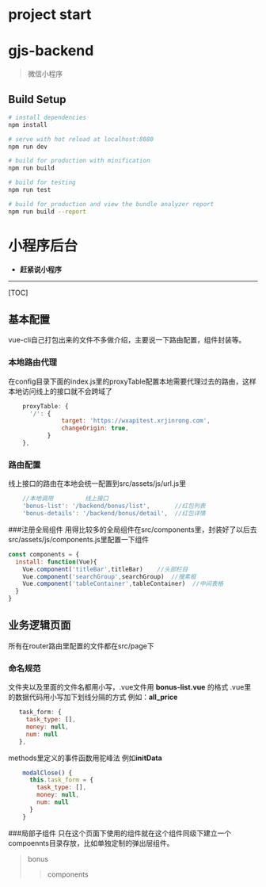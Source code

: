 project start
=======
# gjs-backend

> 微信小程序

## Build Setup

``` bash
# install dependencies
npm install

# serve with hot reload at localhost:8080
npm run dev

# build for production with minification
npm run build

# build for testing 
npm run test

# build for production and view the bundle analyzer report
npm run build --report
```


# 小程序后台

- **赶紧说小程序** 

-------------------

[TOC]

## 基本配置

vue-cli自己打包出来的文件不多做介绍，主要说一下路由配置，组件封装等。

### 本地路由代理
在config目录下面的index.js里的proxyTable配置本地需要代理过去的路由，这样本地访问线上的接口就不会跨域了
``` javascript
	proxyTable: {
      '/': {
               target: 'https://wxapitest.xrjinrong.com',
               changeOrigin: true,
           }
    },
```
### 路由配置
线上接口的路由在本地会统一配置到src/assets/js/url.js里
``` javascript
	//本地调用         线上接口
	'bonus-list': '/backend/bonus/list',       //红包列表
	'bonus-details': '/backend/bonus/detail',  //红包详情
```
###注册全局组件
用得比较多的全局组件在src/components里，封装好了以后去src/assets/js/components.js里配置一下组件
```javascript
const components = {
  install: function(Vue){
    Vue.component('titleBar',titleBar)    //头部栏目
    Vue.component('searchGroup',searchGroup)  //搜素框
    Vue.component('tableContainer',tableContainer)  //中间表格
  }
}
```


## 业务逻辑页面
所有在router路由里配置的文件都在src/page下
### 命名规范
文件夹以及里面的文件名都用小写，.vue文件用 **bonus-list.vue** 的格式
.vue里的数据代码用小写加下划线分隔的方式 例如：**all_price**
```javascript
   task_form: {
     task_type: [],
     money: null,
     num: null
   },
```
methods里定义的事件函数用驼峰法 例如**initData**
```javascript
	modalClose() {
      this.task_form = {
        task_type: [],
        money: null,
        num: null
      }
    }
```
###局部子组件
只在这个页面下使用的组件就在这个组件同级下建立一个compoennts目录存放，比如单独定制的弹出层组件。


>bonus
>> components
